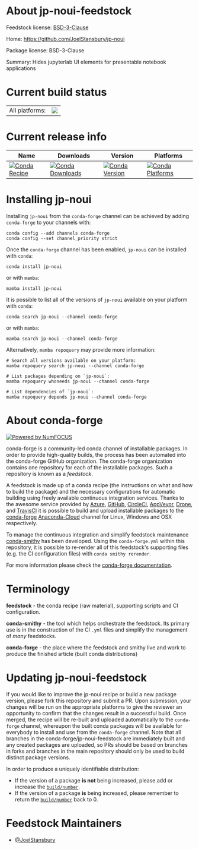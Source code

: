 About jp-noui-feedstock
=======================

Feedstock license: [BSD-3-Clause](https://github.com/conda-forge/jp-noui-feedstock/blob/main/LICENSE.txt)

Home: https://github.com/JoelStansbury/jp-noui

Package license: BSD-3-Clause

Summary: Hides jupyterlab UI elements for presentable notebook applications

Current build status
====================


<table><tr><td>All platforms:</td>
    <td>
      <a href="https://dev.azure.com/conda-forge/feedstock-builds/_build/latest?definitionId=18844&branchName=main">
        <img src="https://dev.azure.com/conda-forge/feedstock-builds/_apis/build/status/jp-noui-feedstock?branchName=main">
      </a>
    </td>
  </tr>
</table>

Current release info
====================

| Name | Downloads | Version | Platforms |
| --- | --- | --- | --- |
| [![Conda Recipe](https://img.shields.io/badge/recipe-jp--noui-green.svg)](https://anaconda.org/conda-forge/jp-noui) | [![Conda Downloads](https://img.shields.io/conda/dn/conda-forge/jp-noui.svg)](https://anaconda.org/conda-forge/jp-noui) | [![Conda Version](https://img.shields.io/conda/vn/conda-forge/jp-noui.svg)](https://anaconda.org/conda-forge/jp-noui) | [![Conda Platforms](https://img.shields.io/conda/pn/conda-forge/jp-noui.svg)](https://anaconda.org/conda-forge/jp-noui) |

Installing jp-noui
==================

Installing `jp-noui` from the `conda-forge` channel can be achieved by adding `conda-forge` to your channels with:

```
conda config --add channels conda-forge
conda config --set channel_priority strict
```

Once the `conda-forge` channel has been enabled, `jp-noui` can be installed with `conda`:

```
conda install jp-noui
```

or with `mamba`:

```
mamba install jp-noui
```

It is possible to list all of the versions of `jp-noui` available on your platform with `conda`:

```
conda search jp-noui --channel conda-forge
```

or with `mamba`:

```
mamba search jp-noui --channel conda-forge
```

Alternatively, `mamba repoquery` may provide more information:

```
# Search all versions available on your platform:
mamba repoquery search jp-noui --channel conda-forge

# List packages depending on `jp-noui`:
mamba repoquery whoneeds jp-noui --channel conda-forge

# List dependencies of `jp-noui`:
mamba repoquery depends jp-noui --channel conda-forge
```


About conda-forge
=================

[![Powered by
NumFOCUS](https://img.shields.io/badge/powered%20by-NumFOCUS-orange.svg?style=flat&colorA=E1523D&colorB=007D8A)](https://numfocus.org)

conda-forge is a community-led conda channel of installable packages.
In order to provide high-quality builds, the process has been automated into the
conda-forge GitHub organization. The conda-forge organization contains one repository
for each of the installable packages. Such a repository is known as a *feedstock*.

A feedstock is made up of a conda recipe (the instructions on what and how to build
the package) and the necessary configurations for automatic building using freely
available continuous integration services. Thanks to the awesome service provided by
[Azure](https://azure.microsoft.com/en-us/services/devops/), [GitHub](https://github.com/),
[CircleCI](https://circleci.com/), [AppVeyor](https://www.appveyor.com/),
[Drone](https://cloud.drone.io/welcome), and [TravisCI](https://travis-ci.com/)
it is possible to build and upload installable packages to the
[conda-forge](https://anaconda.org/conda-forge) [Anaconda-Cloud](https://anaconda.org/)
channel for Linux, Windows and OSX respectively.

To manage the continuous integration and simplify feedstock maintenance
[conda-smithy](https://github.com/conda-forge/conda-smithy) has been developed.
Using the ``conda-forge.yml`` within this repository, it is possible to re-render all of
this feedstock's supporting files (e.g. the CI configuration files) with ``conda smithy rerender``.

For more information please check the [conda-forge documentation](https://conda-forge.org/docs/).

Terminology
===========

**feedstock** - the conda recipe (raw material), supporting scripts and CI configuration.

**conda-smithy** - the tool which helps orchestrate the feedstock.
                   Its primary use is in the construction of the CI ``.yml`` files
                   and simplify the management of *many* feedstocks.

**conda-forge** - the place where the feedstock and smithy live and work to
                  produce the finished article (built conda distributions)


Updating jp-noui-feedstock
==========================

If you would like to improve the jp-noui recipe or build a new
package version, please fork this repository and submit a PR. Upon submission,
your changes will be run on the appropriate platforms to give the reviewer an
opportunity to confirm that the changes result in a successful build. Once
merged, the recipe will be re-built and uploaded automatically to the
`conda-forge` channel, whereupon the built conda packages will be available for
everybody to install and use from the `conda-forge` channel.
Note that all branches in the conda-forge/jp-noui-feedstock are
immediately built and any created packages are uploaded, so PRs should be based
on branches in forks and branches in the main repository should only be used to
build distinct package versions.

In order to produce a uniquely identifiable distribution:
 * If the version of a package **is not** being increased, please add or increase
   the [``build/number``](https://docs.conda.io/projects/conda-build/en/latest/resources/define-metadata.html#build-number-and-string).
 * If the version of a package **is** being increased, please remember to return
   the [``build/number``](https://docs.conda.io/projects/conda-build/en/latest/resources/define-metadata.html#build-number-and-string)
   back to 0.

Feedstock Maintainers
=====================

* [@JoelStansbury](https://github.com/JoelStansbury/)

